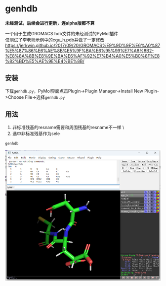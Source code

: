 # genhdb
**未经测试，后续会进行更新，连alpha版都不算**

一个用于生成GROMACS hdb文件的未经测试的PyMol插件 \
仅测试了李老师示例中的cgu_h.pdb并做了一定修改
https://jerkwin.github.io/2017/09/20/GROMACS%E9%9D%9E%E6%A0%87%E5%87%86%E6%AE%8B%E5%9F%BA%E6%95%99%E7%A8%8B2-%E8%8A%8B%E8%9E%BA%E6%AF%92%E7%B4%A0%E5%B0%8F%E8%82%BD%E5%AE%9E%E4%BE%8B/

## 安装
下载`genhdb.py`，PyMol界面点击Plugin->Plugin Manager->Install New Plugin->Choose File->选择`genhdb.py`

## 用法
1. 非标准残基的resname需要和周围残基的resname不一样 \
2. 选中非标准残基作为sele
```
genhdb
```
![Alt text](image-1.png)